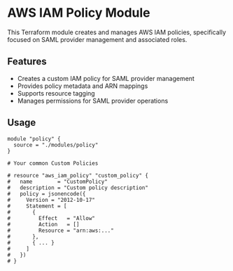 # AWS IAM Policy Module

This Terraform module creates and manages AWS IAM policies, specifically focused on SAML provider management and associated roles.

## Features

- Creates a custom IAM policy for SAML provider management
- Provides policy metadata and ARN mappings
- Supports resource tagging
- Manages permissions for SAML provider operations

## Usage

```hcl
module "policy" {
  source = "./modules/policy"
}
```

```hcl
# Your common Custom Policies

# resource "aws_iam_policy" "custom_policy" {
#   name        = "CustomPolicy"
#   description = "Custom policy description"
#   policy = jsonencode({
#     Version = "2012-10-17"
#     Statement = [
#       {
#         Effect   = "Allow"
#         Action   = []
#         Resource = "arn:aws:..."
#       },
#       { ... }
#     ]
#   })
# }
```